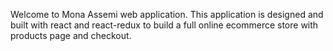 Welcome to Mona Assemi web application. This application is designed and built with react and react-redux to build a full online ecommerce store with products page and checkout. 

